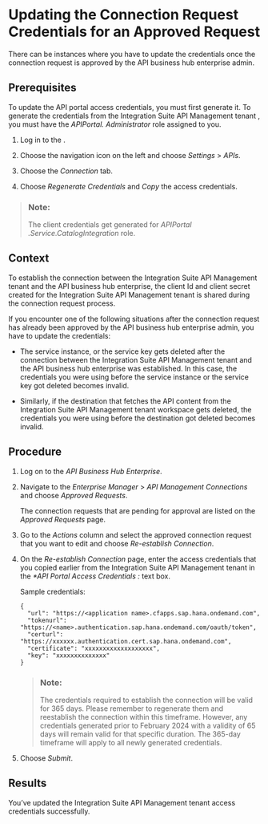 <!-- loio882e1d96edc04a069ad99d466ff8a9ff -->

# Updating the Connection Request Credentials for an Approved Request

There can be instances where you have to update the credentials once the connection request is approved by the API business hub enterprise admin.



<a name="loio882e1d96edc04a069ad99d466ff8a9ff__prereq_unb_5nc_tpb"/>

## Prerequisites

To update the API portal access credentials, you must first generate it. To generate the credentials from the Integration Suite API Management tenant , you must have the *APIPortal. Administrator* role assigned to you.

1.  Log in to the .

2.  Choose the navigation icon on the left and choose *Settings* \> *APIs*.

3.  Choose the *Connection* tab.

4.  Choose *Regenerate Credentials* and *Copy* the access credentials.


> ### Note:  
> The client credentials get generated for *APIPortal .Service.CatalogIntegration* role.



<a name="loio882e1d96edc04a069ad99d466ff8a9ff__context_xmh_dsd_tpb"/>

## Context

To establish the connection between the Integration Suite API Management tenant and the API business hub enterprise, the client Id and client secret created for the Integration Suite API Management tenant is shared during the connection request process.

If you encounter one of the following situations after the connection request has already been approved by the API business hub enterprise admin, you have to update the credentials:

-   The service instance, or the service key gets deleted after the connection between the Integration Suite API Management tenant and the API business hub enterprise was established. In this case, the credentials you were using before the service instance or the service key got deleted becomes invalid.

-   Similarly, if the destination that fetches the API content from the Integration Suite API Management tenant workspace gets deleted, the credentials you were using before the destination got deleted becomes invalid.




<a name="loio882e1d96edc04a069ad99d466ff8a9ff__steps_ymh_dsd_tpb"/>

## Procedure

1.  Log on to the *API Business Hub Enterprise*.

2.  Navigate to the *Enterprise Manager* \> *API Management Connections* and choose *Approved Requests*.

    The connection requests that are pending for approval are listed on the *Approved Requests* page.

3.  Go to the *Actions* column and select the approved connection request that you want to edit and choose *Re-establish Connection*.

4.  On the *Re-establish Connection* page, enter the access credentials that you copied earlier from the Integration Suite API Management tenant in the *\*API Portal Access Credentials :* text box.

    Sample credentials:

    ```
    {
      "url": "https://<application name>.cfapps.sap.hana.ondemand.com",
      "tokenurl": "https://<name>.authentication.sap.hana.ondemand.com/oauth/token",
      "certurl": "https://xxxxxx.authentication.cert.sap.hana.ondemand.com",
      "certificate": "xxxxxxxxxxxxxxxxxxx",
      "key": "xxxxxxxxxxxxxx"
    }
    ```

    > ### Note:  
    > The credentials required to establish the connection will be valid for 365 days. Please remember to regenerate them and reestablish the connection within this timeframe. However, any credentials generated prior to February 2024 with a validity of 65 days will remain valid for that specific duration. The 365-day timeframe will apply to all newly generated credentials.

5.  Choose *Submit*.




<a name="loio882e1d96edc04a069ad99d466ff8a9ff__result_yk3_ng1_x4b"/>

## Results

You’ve updated the Integration Suite API Management tenant access credentials successfully.

